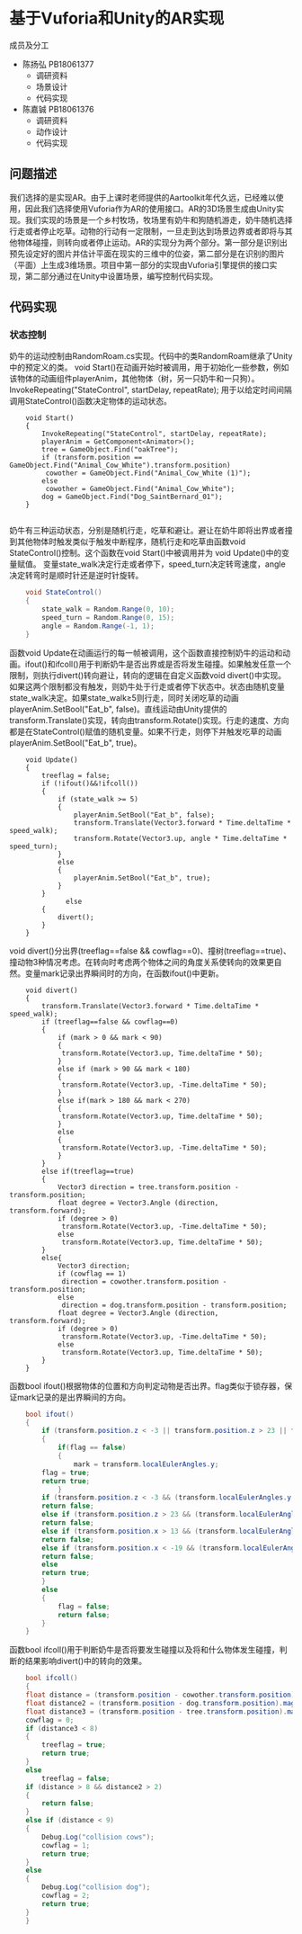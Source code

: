 # 基于Vuforia和Unity的AR实现
成员及分工
* 陈扬弘 PB18061377 
  * 调研资料
  * 场景设计
  * 代码实现
* 陈嘉铖 PB18061376
  * 调研资料
  * 动作设计
  * 代码实现
## 问题描述
我们选择的是实现AR。由于上课时老师提供的Aartoolkit年代久远，已经难以使用，因此我们选择使用Vuforia作为AR的使用接口。AR的3D场景生成由Unity实现。我们实现的场景是一个乡村牧场，牧场里有奶牛和狗随机游走，奶牛随机选择行走或者停止吃草。动物的行动有一定限制，一旦走到达到场景边界或者即将与其他物体碰撞，则转向或者停止运动。AR的实现分为两个部分。第一部分是识别出预先设定好的图片并估计平面在现实的三维中的位姿，第二部分是在识别的图片（平面）上生成3维场景。项目中第一部分的实现由Vuforia引擎提供的接口实现，第二部分通过在Unity中设置场景，编写控制代码实现。

## 代码实现
### 状态控制
奶牛的运动控制由RandomRoam.cs实现。代码中的类RandomRoam继承了Unity中的预定义的类。
void Start()在动画开始时被调用，用于初始化一些参数，例如该物体的动画组件playerAnim，其他物体（树，另一只奶牛和一只狗）。InvokeRepeating("StateControl", startDelay, repeatRate);
用于以给定时间间隔调用StateControl()函数决定物体的运动状态。
```
    void Start()
    {
        InvokeRepeating("StateControl", startDelay, repeatRate);
        playerAnim = GetComponent<Animator>();
        tree = GameObject.Find("oakTree");
        if (transform.position == GameObject.Find("Animal_Cow_White").transform.position)
         cowother = GameObject.Find("Animal_Cow_White (1)");
        else
         cowother = GameObject.Find("Animal_Cow_White");
        dog = GameObject.Find("Dog_SaintBernard_01");
    }
    
```
奶牛有三种运动状态，分别是随机行走，吃草和避让。避让在奶牛即将出界或者撞到其他物体时触发类似于触发中断程序，随机行走和吃草由函数void StateControl()控制。这个函数在void Start()中被调用并为 void Update()中的变量赋值。
变量state_walk决定行走或者停下，speed_turn决定转弯速度，angle决定转弯时是顺时针还是逆时针旋转。

```C#
    void StateControl()
    {
        state_walk = Random.Range(0, 10);
        speed_turn = Random.Range(0, 15);
        angle = Random.Range(-1, 1);
    }
```

函数void Update在动画运行的每一帧被调用，这个函数直接控制奶牛的运动和动画。ifout()和ifcoll()用于判断奶牛是否出界或是否将发生碰撞。如果触发任意一个限制，则执行divert()转向避让，转向的逻辑在自定义函数void divert()中实现。如果这两个限制都没有触发，则奶牛处于行走或者停下状态中。状态由随机变量state_walk决定。如果state_walk≥5则行走，同时关闭吃草的动画playerAnim.SetBool("Eat_b", false)。直线运动由Unity提供的transform.Translate()实现，转向由transform.Rotate()实现。行走的速度、方向都是在StateControl()赋值的随机变量。如果不行走，则停下并触发吃草的动画playerAnim.SetBool("Eat_b", true)。
```
    void Update()
    {
        treeflag = false;
        if (!ifout()&&!ifcoll())
        {
            if (state_walk >= 5)
            {
                playerAnim.SetBool("Eat_b", false);
                transform.Translate(Vector3.forward * Time.deltaTime * speed_walk);
                transform.Rotate(Vector3.up, angle * Time.deltaTime * speed_turn);
            }
            else
            {
                playerAnim.SetBool("Eat_b", true);
            }
        }
		      else
        {
            divert();
        }
    }
```  
void divert()分出界(treeflag==false && cowflag==0)、撞树(treeflag==true)、撞动物3种情况考虑。在转向时考虑两个物体之间的角度关系使转向的效果更自然。变量mark记录出界瞬间时的方向，在函数ifout()中更新。

```
    void divert()
    {
        transform.Translate(Vector3.forward * Time.deltaTime * speed_walk);
        if (treeflag==false && cowflag==0)
        {
            if (mark > 0 && mark < 90)
            {
             transform.Rotate(Vector3.up, Time.deltaTime * 50);
            }
            else if (mark > 90 && mark < 180)
            {
             transform.Rotate(Vector3.up, -Time.deltaTime * 50);
            }
            else if(mark > 180 && mark < 270)
            {
             transform.Rotate(Vector3.up, Time.deltaTime * 50);
            }
            else
            {
             transform.Rotate(Vector3.up, -Time.deltaTime * 50);
            }
        }
        else if(treeflag==true)
        {
            Vector3 direction = tree.transform.position - transform.position;
            float degree = Vector3.Angle (direction, transform.forward);
            if (degree > 0)
             transform.Rotate(Vector3.up, -Time.deltaTime * 50);
            else
             transform.Rotate(Vector3.up, Time.deltaTime * 50);
        }
        else{
            Vector3 direction;
            if (cowflag == 1)
             direction = cowother.transform.position - transform.position;
            else
             direction = dog.transform.position - transform.position;
            float degree = Vector3.Angle (direction, transform.forward);
            if (degree > 0)
             transform.Rotate(Vector3.up, -Time.deltaTime * 50);
            else
             transform.Rotate(Vector3.up, Time.deltaTime * 50);
        }
    }
```
函数bool ifout()根据物体的位置和方向判定动物是否出界。flag类似于锁存器，保证mark记录的是出界瞬间的方向。
```C#
    bool ifout()
    {
        if (transform.position.z < -3 || transform.position.z > 23 || transform.position.x > 0 || transform.position.x < -19)
        {
            if(flag == false)
            {
                mark = transform.localEulerAngles.y;
		flag = true;
		return true;
            }
	    if (transform.position.z < -3 && (transform.localEulerAngles.y <30 || transform.localEulerAngles.y > 330))
		return false;
	    else if (transform.position.z > 23 && (transform.localEulerAngles.y > 150 && transform.localEulerAngles.y < 210))
		return false;
	    else if (transform.position.x > 13 && (transform.localEulerAngles.y > 240 && transform.localEulerAngles.y < 300))
		return false;
	    else if (transform.position.x < -19 && (transform.localEulerAngles.y > 60 && transform.localEulerAngles.y < 120))
		return false;
	    else
		return true;         
        }
        else
        {
            flag = false;
            return false;
        }
    }
```    
函数bool ifcoll()用于判断奶牛是否将要发生碰撞以及将和什么物体发生碰撞，判断的结果影响divert()中的转向的效果。
```C#
    bool ifcoll()
    {
	float distance = (transform.position - cowother.transform.position).magnitude;
	float distance2 = (transform.position - dog.transform.position).magnitude;
	float distance3 = (transform.position - tree.transform.position).magnitude;
	cowflag = 0;
	if (distance3 < 8)
	{
		treeflag = true;
		return true;
	}
	else 
		treeflag = false;
	if (distance > 8 && distance2 > 2)
	{
	    return false;
	}
	else if (distance < 9)
	{
	    Debug.Log("collision cows");
	    cowflag = 1;
	    return true;
	}
	else
	{
	    Debug.Log("collision dog");
	    cowflag = 2;
	    return true;
	}
    }

```

